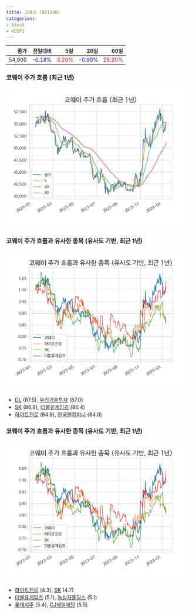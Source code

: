 ```yaml
---
title: 코웨이 (021240)
categories:
- Stock
- KOSPI
---
```


|종가|전일대비|5일|20일|60일|
|---:|-------:|--:|---:|---:|
|54,900|<span style="color: blue">-0.18%</span>|<span style="color: red">3.20%</span>|<span style="color: blue">-0.90%</span>|<span style="color: red">25.20%</span>|

<!-- more -->
### 코웨이 주가 흐름 (최근 1년)
![021240](/assets/images/stock/021240.png)


### 코웨이 주가 흐름과 유사한 종목 (유사도 기반, 최근 1년)
![021240](/assets/images/stock/021240_sim.png)

- [DL](/000210/) (87.5), [우리기술투자](/041190/) (87.0)
- [SK](/034730/) (86.8), [더블유게임즈](/192080/) (86.4)
- [하이트진로](/000080/) (84.8), [한국앤컴퍼니](/000240/) (84.0)


### 코웨이 주가 흐름과 유사한 종목 (유사도 기반, 최근 1년)
![021240](/assets/images/stock/021240_sim.png)

- [하이트진로](/000080/) (4.3), [SK](/034730/) (4.7)
- [더블유게임즈](/192080/) (5.1), [녹십자홀딩스](/005250/) (5.1)
- [롯데지주](/004990/) (5.4), [CJ제일제당](/097950/) (5.5)